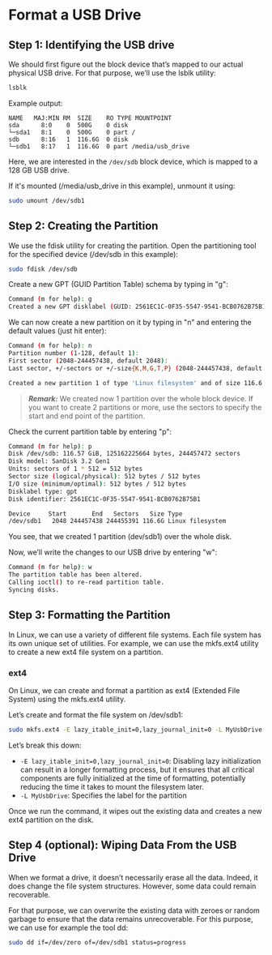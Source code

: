 # Format a USB Drive

## Step 1: Identifying the USB drive

We should first figure out the block device that’s mapped to our actual physical USB drive.
For that purpose, we’ll use the lsblk utility:

```bash
lsblk
```

Example output:
```
NAME   MAJ:MIN RM  SIZE    RO TYPE MOUNTPOINT
sda      8:0    0  500G    0 disk 
└─sda1   8:1    0  500G    0 part /
sdb      8:16   1  116.6G  0 disk 
└─sdb1   8:17   1  116.6G  0 part /media/usb_drive
```

Here, we are interested in the `/dev/sdb` block device, which is mapped to a 128 GB USB drive.

If it's mounted (/media/usb_drive in this example), unmount it using:
```bash
sudo umount /dev/sdb1
```

## Step 2: Creating the Partition

We use the fdisk utility for creating the partition. Open the partitioning tool for the specified device (/dev/sdb in this example):

```bash
sudo fdisk /dev/sdb
```

Create a new GPT (GUID Partition Table) schema by typing in "g":

```bash
Command (m for help): g
Created a new GPT disklabel (GUID: 2561EC1C-0F35-5547-9541-BCB0762B75B1).
```

We can now create a new partition on it by typing in "n" and entering the default values (just hit enter):

```bash
Command (m for help): n
Partition number (1-128, default 1):
First sector (2048-244457438, default 2048):
Last sector, +/-sectors or +/-size{K,M,G,T,P} (2048-244457438, default 244457438):

Created a new partition 1 of type 'Linux filesystem' and of size 116.6 GiB.
```

> **_Remark:_** We created now 1 partition over the whole block device. If you want to create 2 partitions or more, use the sectors to specify the start and end point of the partition.

Check the current partition table by entering "p":
```bash
Command (m for help): p
Disk /dev/sdb: 116.57 GiB, 125162225664 bytes, 244457472 sectors
Disk model: SanDisk 3.2 Gen1
Units: sectors of 1 * 512 = 512 bytes
Sector size (logical/physical): 512 bytes / 512 bytes
I/O size (minimum/optimal): 512 bytes / 512 bytes
Disklabel type: gpt
Disk identifier: 2561EC1C-0F35-5547-9541-BCB0762B75B1

Device     Start       End   Sectors   Size Type
/dev/sdb1   2048 244457438 244455391 116.6G Linux filesystem
```
You see, that we created 1 partition (dev/sdb1) over the whole disk.

Now, we’ll write the changes to our USB drive by entering "w":
```bash
Command (m for help): w
The partition table has been altered.
Calling ioctl() to re-read partition table.
Syncing disks.
```

## Step 3: Formatting the Partition

In Linux, we can use a variety of different file systems. Each file system has its own unique set of utilities. For example, we can use the mkfs.ext4 utility to create a new ext4 file system on a partition.

### ext4

On Linux, we can create and format a partition as ext4 (Extended File System) using the mkfs.ext4 utility.

Let’s create and format the file system on /dev/sdb1:
```bash
sudo mkfs.ext4 -E lazy_itable_init=0,lazy_journal_init=0 -L MyUsbDrive /dev/sdb1
```
Let’s break this down:
- ``-E lazy_itable_init=0,lazy_journal_init=0``: Disabling lazy initialization can result in a longer formatting process, but it ensures that all critical components are fully initialized at the time of formatting, potentially reducing the time it takes to mount the filesystem later.
- ``-L MyUsbDrive``: Specifies the label for the partition

Once we run the command, it wipes out the existing data and creates a new ext4 partition on the disk.


## Step 4 (optional): Wiping Data From the USB Drive

When we format a drive, it doesn’t necessarily erase all the data. Indeed, it does change the file system structures. However, some data could remain recoverable.

For that purpose, we can overwrite the existing data with zeroes or random garbage to ensure that the data remains unrecoverable. For this purpose, we can use for example the tool dd:

```bash
sudo dd if=/dev/zero of=/dev/sdb1 status=progress
```


